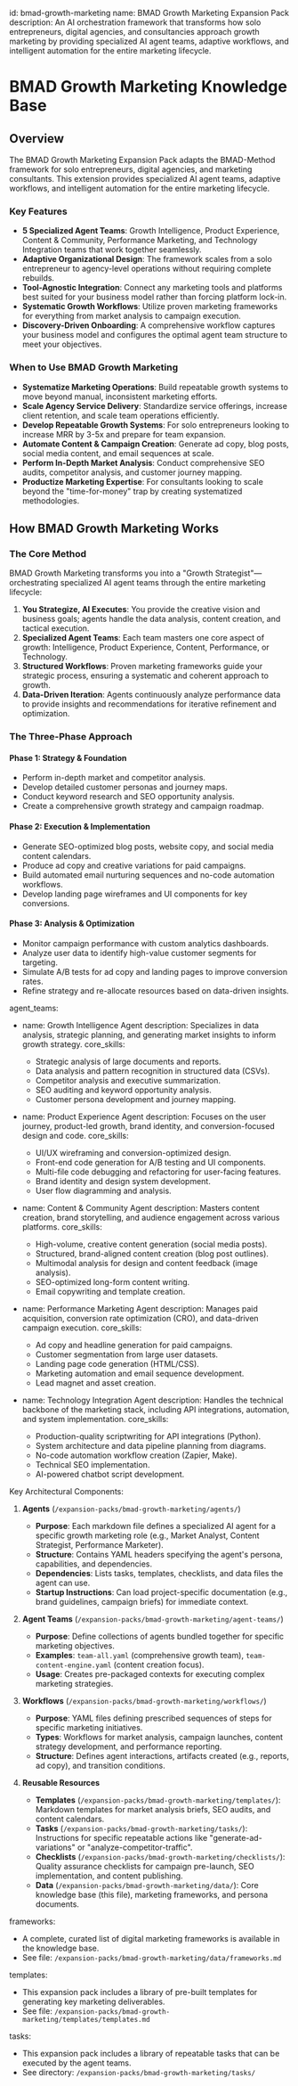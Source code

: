 id: bmad-growth-marketing
name: BMAD Growth Marketing Expansion Pack
description: An AI orchestration framework that transforms how solo entrepreneurs, digital agencies, and consultancies approach growth marketing by providing specialized AI agent teams, adaptive workflows, and intelligent automation for the entire marketing lifecycle.

# BMAD Growth Marketing Knowledge Base

## Overview

The BMAD Growth Marketing Expansion Pack adapts the BMAD-Method framework for solo entrepreneurs, digital agencies, and marketing consultants. This extension provides specialized AI agent teams, adaptive workflows, and intelligent automation for the entire marketing lifecycle.

### Key Features

- **5 Specialized Agent Teams**: Growth Intelligence, Product Experience, Content & Community, Performance Marketing, and Technology Integration teams that work together seamlessly.
- **Adaptive Organizational Design**: The framework scales from a solo entrepreneur to agency-level operations without requiring complete rebuilds.
- **Tool-Agnostic Integration**: Connect any marketing tools and platforms best suited for your business model rather than forcing platform lock-in.
- **Systematic Growth Workflows**: Utilize proven marketing frameworks for everything from market analysis to campaign execution.
- **Discovery-Driven Onboarding**: A comprehensive workflow captures your business model and configures the optimal agent team structure to meet your objectives.

### When to Use BMAD Growth Marketing

- **Systematize Marketing Operations**: Build repeatable growth systems to move beyond manual, inconsistent marketing efforts.
- **Scale Agency Service Delivery**: Standardize service offerings, increase client retention, and scale team operations efficiently.
- **Develop Repeatable Growth Systems**: For solo entrepreneurs looking to increase MRR by 3-5x and prepare for team expansion.
- **Automate Content & Campaign Creation**: Generate ad copy, blog posts, social media content, and email sequences at scale.
- **Perform In-Depth Market Analysis**: Conduct comprehensive SEO audits, competitor analysis, and customer journey mapping.
- **Productize Marketing Expertise**: For consultants looking to scale beyond the "time-for-money" trap by creating systematized methodologies.

## How BMAD Growth Marketing Works

### The Core Method

BMAD Growth Marketing transforms you into a "Growth Strategist"—orchestrating specialized AI agent teams through the entire marketing lifecycle:

1.  **You Strategize, AI Executes**: You provide the creative vision and business goals; agents handle the data analysis, content creation, and tactical execution.
2.  **Specialized Agent Teams**: Each team masters one core aspect of growth: Intelligence, Product Experience, Content, Performance, or Technology.
3.  **Structured Workflows**: Proven marketing frameworks guide your strategic process, ensuring a systematic and coherent approach to growth.
4.  **Data-Driven Iteration**: Agents continuously analyze performance data to provide insights and recommendations for iterative refinement and optimization.

### The Three-Phase Approach

#### Phase 1: Strategy & Foundation

-   Perform in-depth market and competitor analysis.
-   Develop detailed customer personas and journey maps.
-   Conduct keyword research and SEO opportunity analysis.
-   Create a comprehensive growth strategy and campaign roadmap.

#### Phase 2: Execution & Implementation

-   Generate SEO-optimized blog posts, website copy, and social media content calendars.
-   Produce ad copy and creative variations for paid campaigns.
-   Build automated email nurturing sequences and no-code automation workflows.
-   Develop landing page wireframes and UI components for key conversions.

#### Phase 3: Analysis & Optimization

-   Monitor campaign performance with custom analytics dashboards.
-   Analyze user data to identify high-value customer segments for targeting.
-   Simulate A/B tests for ad copy and landing pages to improve conversion rates.
-   Refine strategy and re-allocate resources based on data-driven insights.

agent_teams:
  - name: Growth Intelligence Agent
    description: Specializes in data analysis, strategic planning, and generating market insights to inform growth strategy.
    core_skills:
      - Strategic analysis of large documents and reports.
      - Data analysis and pattern recognition in structured data (CSVs).
      - Competitor analysis and executive summarization.
      - SEO auditing and keyword opportunity analysis.
      - Customer persona development and journey mapping.

  - name: Product Experience Agent
    description: Focuses on the user journey, product-led growth, brand identity, and conversion-focused design and code.
    core_skills:
      - UI/UX wireframing and conversion-optimized design.
      - Front-end code generation for A/B testing and UI components.
      - Multi-file code debugging and refactoring for user-facing features.
      - Brand identity and design system development.
      - User flow diagramming and analysis.

  - name: Content & Community Agent
    description: Masters content creation, brand storytelling, and audience engagement across various platforms.
    core_skills:
      - High-volume, creative content generation (social media posts).
      - Structured, brand-aligned content creation (blog post outlines).
      - Multimodal analysis for design and content feedback (image analysis).
      - SEO-optimized long-form content writing.
      - Email copywriting and template creation.

  - name: Performance Marketing Agent
    description: Manages paid acquisition, conversion rate optimization (CRO), and data-driven campaign execution.
    core_skills:
      - Ad copy and headline generation for paid campaigns.
      - Customer segmentation from large user datasets.
      - Landing page code generation (HTML/CSS).
      - Marketing automation and email sequence development.
      - Lead magnet and asset creation.

  - name: Technology Integration Agent
    description: Handles the technical backbone of the marketing stack, including API integrations, automation, and system implementation.
    core_skills:
      - Production-quality scriptwriting for API integrations (Python).
      - System architecture and data pipeline planning from diagrams.
      - No-code automation workflow creation (Zapier, Make).
      - Technical SEO implementation.
      - AI-powered chatbot script development.

Key Architectural Components:

1.  **Agents** (`/expansion-packs/bmad-growth-marketing/agents/`)
    * **Purpose**: Each markdown file defines a specialized AI agent for a specific growth marketing role (e.g., Market Analyst, Content Strategist, Performance Marketer).
    * **Structure**: Contains YAML headers specifying the agent's persona, capabilities, and dependencies.
    * **Dependencies**: Lists tasks, templates, checklists, and data files the agent can use.
    * **Startup Instructions**: Can load project-specific documentation (e.g., brand guidelines, campaign briefs) for immediate context.

2.  **Agent Teams** (`/expansion-packs/bmad-growth-marketing/agent-teams/`)
    * **Purpose**: Define collections of agents bundled together for specific marketing objectives.
    * **Examples**: `team-all.yaml` (comprehensive growth team), `team-content-engine.yaml` (content creation focus).
    * **Usage**: Creates pre-packaged contexts for executing complex marketing strategies.

3.  **Workflows** (`/expansion-packs/bmad-growth-marketing/workflows/`)
    * **Purpose**: YAML files defining prescribed sequences of steps for specific marketing initiatives.
    * **Types**: Workflows for market analysis, campaign launches, content strategy development, and performance reporting.
    * **Structure**: Defines agent interactions, artifacts created (e.g., reports, ad copy), and transition conditions.

4.  **Reusable Resources**
    * **Templates** (`/expansion-packs/bmad-growth-marketing/templates/`): Markdown templates for market analysis briefs, SEO audits, and content calendars.
    * **Tasks** (`/expansion-packs/bmad-growth-marketing/tasks/`): Instructions for specific repeatable actions like "generate-ad-variations" or "analyze-competitor-traffic".
    * **Checklists** (`/expansion-packs/bmad-growth-marketing/checklists/`): Quality assurance checklists for campaign pre-launch, SEO implementation, and content publishing.
    * **Data** (`/expansion-packs/bmad-growth-marketing/data/`): Core knowledge base (this file), marketing frameworks, and persona documents.

frameworks:
  - A complete, curated list of digital marketing frameworks is available in the knowledge base.
  - See file: `/expansion-packs/bmad-growth-marketing/data/frameworks.md`

templates:
  - This expansion pack includes a library of pre-built templates for generating key marketing deliverables.
  - See file: `/expansion-packs/bmad-growth-marketing/templates/templates.md`

tasks:
  - This expansion pack includes a library of repeatable tasks that can be executed by the agent teams.
  - See directory: `/expansion-packs/bmad-growth-marketing/tasks/`